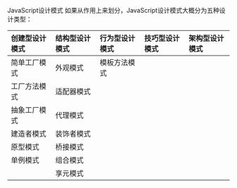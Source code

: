 JavaScript设计模式
如果从作用上来划分，JavaScript设计模式大概分为五种设计类型：

| 创建型设计模式 | 结构型设计模式|行为型设计模式|技巧型设计模式|架构型设计模式|
|:--------|:---------|:---------|:---------|:---------|
| 简单工厂模式 | 外观模式 |模板方法模式|||
| 工厂方法模式 |适配器模式||||
| 抽象工厂模式 |代理模式||||
| 建造者模式 |装饰者模式||||
| 原型模式 |桥接模式||||
| 单例模式 |组合模式||||
|         |享元模式||||
